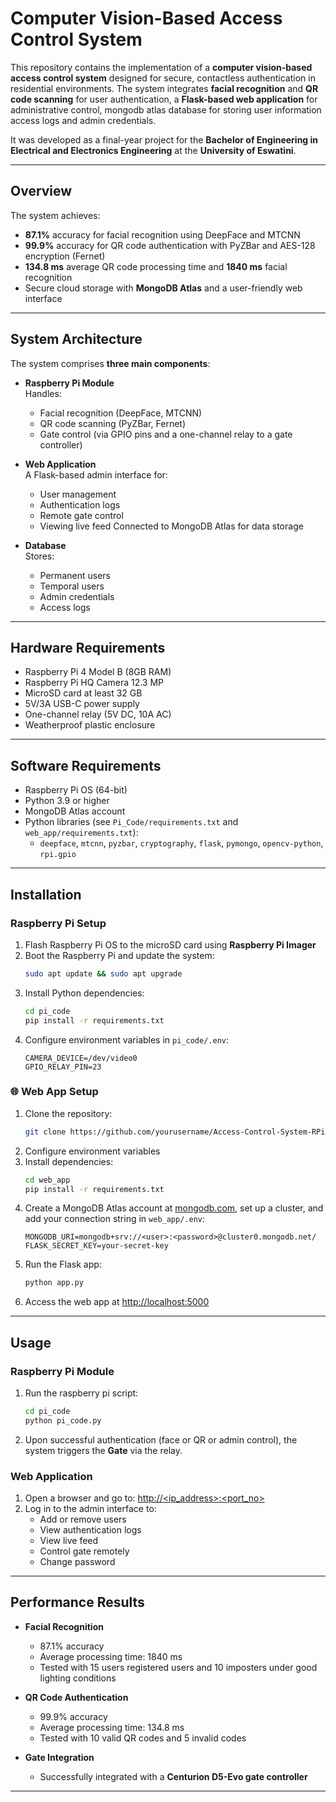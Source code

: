 # Computer Vision-Based Access Control System

This repository contains the implementation of a **computer vision-based access control system** designed for secure, contactless authentication in residential environments. The system integrates **facial recognition** and **QR code scanning** for user authentication, a **Flask-based web application** for administrative control, mongodb atlas database for storing user information access logs and admin credentials.

It was developed as a final-year project for the **Bachelor of Engineering in Electrical and Electronics Engineering** at the **University of Eswatini**.

---

## Overview

The system achieves:

- **87.1%** accuracy for facial recognition using DeepFace and MTCNN  
- **99.9%** accuracy for QR code authentication with PyZBar and AES-128 encryption (Fernet)  
- **134.8 ms** average QR code processing time and **1840 ms** facial recognition 
- Secure cloud storage with **MongoDB Atlas** and a user-friendly web interface  

---

## System Architecture

The system comprises **three main components**:

- **Raspberry Pi Module**  
  Handles:
  - Facial recognition (DeepFace, MTCNN)
  - QR code scanning (PyZBar, Fernet)
  - Gate control (via GPIO pins and a one-channel relay to a gate controller)

- **Web Application**  
  A Flask-based admin interface for:
  - User management
  - Authentication logs
  - Remote gate control
  - Viewing live feed 
  Connected to MongoDB Atlas for data storage

- **Database**  
  Stores:
  - Permanent users  
  - Temporal users  
  - Admin credentials  
  - Access logs  

---

## Hardware Requirements

- Raspberry Pi 4 Model B (8GB RAM)  
- Raspberry Pi HQ Camera 12.3 MP  
- MicroSD card at least 32 GB
- 5V/3A USB-C power supply  
- One-channel relay (5V DC, 10A AC)    
- Weatherproof plastic enclosure  

---

## Software Requirements

- Raspberry Pi OS (64-bit)  
- Python 3.9 or higher  
- MongoDB Atlas account  
- Python libraries (see `Pi_Code/requirements.txt` and `web_app/requirements.txt`):  
  - `deepface`, `mtcnn`, `pyzbar`, `cryptography`, `flask`, `pymongo`, `opencv-python`, `rpi.gpio`

---

## Installation

### Raspberry Pi Setup

1. Flash Raspberry Pi OS to the microSD card using **Raspberry Pi Imager**  
2. Boot the Raspberry Pi and update the system:
    ```bash
    sudo apt update && sudo apt upgrade
    ```
3. Install Python dependencies:
    ```bash
    cd pi_code
    pip install -r requirements.txt
    ```
4. Configure environment variables in `pi_code/.env`:
    ```env
    CAMERA_DEVICE=/dev/video0
    GPIO_RELAY_PIN=23
    ```

### 🌐 Web App Setup

1. Clone the repository:
    ```bash
    git clone https://github.com/yourusername/Access-Control-System-RPi.git
    ```
2. Configure environment variables
2. Install dependencies:
    ```bash
    cd web_app
    pip install -r requirements.txt
    ```
3. Create a MongoDB Atlas account at [mongodb.com](https://mongodb.com), set up a cluster, and add your connection string in `web_app/.env`:
    ```env
    MONGODB_URI=mongodb+srv://<user>:<password>@cluster0.mongodb.net/
    FLASK_SECRET_KEY=your-secret-key
    ```
4. Run the Flask app:
    ```bash
    python app.py
    ```
5. Access the web app at [http://localhost:5000](http://localhost:5000)

---

## Usage

### Raspberry Pi Module

1. Run the raspberry pi script:
    ```bash
    cd pi_code
    python pi_code.py
    ```
2. Upon successful authentication (face or QR or admin control), the system triggers the **Gate** via the relay.

### Web Application

1. Open a browser and go to: [http://<ip_address>:<port_no>](http://localhost:5000)  
2. Log in to the admin interface to:
   - Add or remove users 
   - View authentication logs
   - View live feed
   - Control gate remotely
   - Change password

---

## Performance Results

- **Facial Recognition**  
  - 87.1% accuracy
  - Average processing time: 1840 ms
  - Tested with 15 users registered users and 10 imposters under good lighting conditions

- **QR Code Authentication**  
  - 99.9% accuracy  
  - Average processing time: 134.8 ms
  - Tested with 10 valid QR codes and 5 invalid codes 

- **Gate Integration**  
  - Successfully integrated with a **Centurion D5-Evo gate controller**  

---


